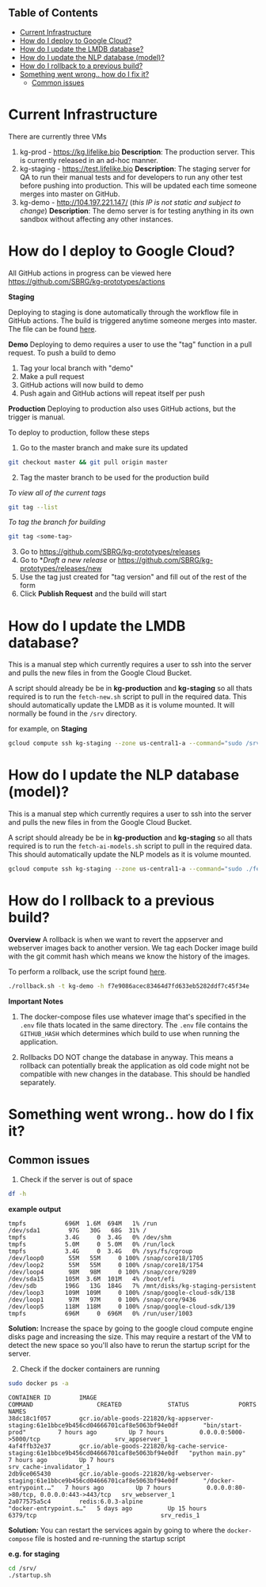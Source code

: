 ## Table of Contents
- [Current Infrastructure](#current-infrastructure)
- [How do I deploy to Google Cloud?](#how-do-i-deploy-to-google-cloud)
- [How do I update the LMDB database?](#how-do-i-update-the-lmdb-database)
- [How do I update the NLP database (model)?](#how-do-i-update-the-nlp-database-model)
- [How do I rollback to a previous build?](#how-do-i-rollback-to-a-previous-build)
- [Something went wrong.. how do I fix it?](#something-went-wrong-how-do-i-fix-it)
  - [Common issues](#common-issues)

# Current Infrastructure
There are currently three VMs
1. kg-prod - https://kg.lifelike.bio
   **Description**: The production server. This is currently released in an ad-hoc manner.
2. kg-staging - https://test.lifelike.bio
   **Description**: The staging server for QA to run their manual tests and for developers to run any other test before pushing into production. This will be updated each time someone merges into master on GitHub.
3. kg-demo - http://104.197.221.147/ (*this IP is not static and subject to change*)
   **Description**: The demo server is for testing anything in its own sandbox without affecting any other instances.


# How do I deploy to Google Cloud?

All GitHub actions in progress can be viewed here
https://github.com/SBRG/kg-prototypes/actions

__Staging__

Deploying to staging is done automatically through the workflow file in GitHub actions. The build is triggered anytime someone merges into master. The file can be found [here](./../../.github/workflows/staging.yml).

__Demo__
Deploying to demo requires a user to use the "tag" function in a pull request. To push a build to demo
1. Tag your local branch with "demo"
2. Make a pull request
3. GitHub actions will now build to demo
4. Push again and GitHub actions will repeat itself per push

__Production__
Deploying to production also uses GitHub actions, but the trigger is manual.

To deploy to production, follow these steps
1. Go to the master branch and make sure its updated
```bash
git checkout master && git pull origin master
```
2. Tag the master branch to be used for the production build

*To view all of the current tags*
```bash
git tag --list
```
*To tag the branch for building*
```bash
git tag <some-tag>
```

3. Go to https://github.com/SBRG/kg-prototypes/releases
4. Go to **Draft a new release* or https://github.com/SBRG/kg-prototypes/releases/new
5. Use the tag just created for "tag version" and fill out of the rest of the form
6. Click **Publish Request** and the build will start

# How do I update the LMDB database?

This is a manual step which currently requires a user to ssh into the server and pulls the new files in from the Google Cloud Bucket.

A script should already be be in **kg-production** and **kg-staging** so all thats required is to run the `fetch-new.sh` script to pull in the required data. This should automatically update the LMDB as it is volume mounted. It will normally be found in the `/srv` directory.

for example, on **Staging**

```bash
gcloud compute ssh kg-staging --zone us-central1-a --command="sudo /srv/fetch-new.sh";
```

# How do I update the NLP database (model)?

This is a manual step which currently requires a user to ssh into the server and pulls the new files in from the Google Cloud Bucket.

A script should already be be in **kg-production** and **kg-staging** so all thats required is to run the `fetch-ai-models.sh` script to pull in the required data. This should automatically update the NLP models as it is volume mounted.

```bash
gcloud compute ssh kg-staging --zone us-central1-a --command="sudo ./fetch-ai-models.sh";
```

# How do I rollback to a previous build?

__Overview__
A rollback is when we want to revert the appserver and webserver images back to another version. We tag each Docker image build with the git commit hash which means we know the history of the images.

To perform a rollback, use the script found [here](/deployment/bin/rollback.sh).
```bash
./rollback.sh -t kg-demo -h f7e9086acec83464d7fd633eb5282ddf7c45f34e
```

__Important Notes__
1. The docker-compose files use whatever image that's specified in the `.env` file thats located in the same directory. The `.env` file contains the `GITHUB_HASH` which determines which build to use when running the application.

2. Rollbacks DO NOT change the database in anyway. This means a rollback can potentially break the application as old code might not be compatible with new changes in the database. This should be handled separately.

# Something went wrong.. how do I fix it?
## Common issues
1. Check if the server is out of space
```bash
df -h
```
**example output**
```
tmpfs           696M  1.6M  694M   1% /run
/dev/sda1        97G   30G   68G  31% /
tmpfs           3.4G     0  3.4G   0% /dev/shm
tmpfs           5.0M     0  5.0M   0% /run/lock
tmpfs           3.4G     0  3.4G   0% /sys/fs/cgroup
/dev/loop0       55M   55M     0 100% /snap/core18/1705
/dev/loop2       55M   55M     0 100% /snap/core18/1754
/dev/loop4       98M   98M     0 100% /snap/core/9289
/dev/sda15      105M  3.6M  101M   4% /boot/efi
/dev/sdb        196G   13G  184G   7% /mnt/disks/kg-staging-persistent
/dev/loop3      109M  109M     0 100% /snap/google-cloud-sdk/138
/dev/loop1       97M   97M     0 100% /snap/core/9436
/dev/loop5      118M  118M     0 100% /snap/google-cloud-sdk/139
tmpfs           696M     0  696M   0% /run/user/1003
```
**Solution:** Increase the space by going to the google cloud compute engine disks page and increasing the size. This may require a restart of the VM to detect the new space so you'll also have to rerun the startup script for the server.

2. Check if the docker containers are running
```bash
sudo docker ps -a
```
```
CONTAINER ID        IMAGE                                                                                        COMMAND                  CREATED             STATUS              PORTS                                      NAMES
38dc18c1f057        gcr.io/able-goods-221820/kg-appserver-staging:61e1bbce9b456cd04666701caf8e5063bf94e0df       "bin/start-prod"         7 hours ago         Up 7 hours          0.0.0.0:5000->5000/tcp                     srv_appserver_1
4af4ffb32e37        gcr.io/able-goods-221820/kg-cache-service-staging:61e1bbce9b456cd04666701caf8e5063bf94e0df   "python main.py"         7 hours ago         Up 7 hours                                                     srv_cache-invalidator_1
2db9ce065430        gcr.io/able-goods-221820/kg-webserver-staging:61e1bbce9b456cd04666701caf8e5063bf94e0df       "/docker-entrypoint.…"   7 hours ago         Up 7 hours          0.0.0.0:80->80/tcp, 0.0.0.0:443->443/tcp   srv_webserver_1
2a077575a5c4        redis:6.0.3-alpine                                                                           "docker-entrypoint.s…"   5 days ago          Up 15 hours         6379/tcp                                   srv_redis_1
```
**Solution:** You can restart the services again by going to where the `docker-compose` file is hosted and re-running the startup script

**e.g. for staging**
```bash
cd /srv/
./startup.sh
```
